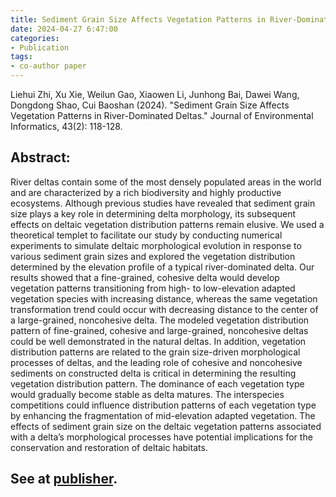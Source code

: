 ```yaml
---
title: Sediment Grain Size Affects Vegetation Patterns in River-Dominated Deltas
date: 2024-04-27 6:47:00
categories:
- Publication
tags:
- co-author paper
---
```


<p> Liehui Zhi, Xu Xie, Weilun Gao, Xiaowen Li, Junhong Bai, Dawei Wang, Dongdong Shao, Cui Baoshan (2024). "Sediment Grain Size Affects Vegetation Patterns in River-Dominated Deltas." Journal of Environmental Informatics, 43(2): 118-128. </p>

## Abstract:
River deltas contain some of the most densely populated areas in the world and are characterized by a rich biodiversity and highly productive ecosystems. Although previous studies have revealed that sediment grain size plays a key role in determining delta morphology, its subsequent effects on deltaic vegetation distribution patterns remain elusive. We used a theoretical templet to facilitate our study by conducting numerical experiments to simulate deltaic morphological evolution in response to various sediment grain sizes and explored the vegetation distribution determined by the elevation profile of a typical river-dominated delta. Our results showed that a fine-grained, cohesive delta would develop vegetation patterns transitioning from high- to low-elevation adapted vegetation species with increasing distance, whereas the same vegetation transformation trend could occur with decreasing distance to the center of a large-grained, noncohesive delta. The modeled vegetation distribution pattern of fine-grained, cohesive and large-grained, noncohesive deltas could be well demonstrated in the natural deltas. In addition, vegetation distribution patterns are related to the grain size-driven morphological processes of deltas, and the leading role of cohesive and noncohesive sediments on constructed delta is critical in determining the resulting vegetation distribution pattern. The dominance of each vegetation type would gradually become stable as delta matures. The interspecies competitions could influence distribution patterns of each vegetation type by enhancing the fragmentation of mid-elevation adapted vegetation. The effects of sediment grain size on the deltaic vegetation patterns associated with a delta’s morphological processes have potential implications for the conservation and restoration of deltaic habitats.

## See at [publisher](https://doi.org/10.3808/jei.202400514).
